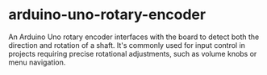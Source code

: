 # arduino-uno-rotary-encoder
An Arduino Uno rotary encoder interfaces with the board to detect both the direction and rotation of a shaft. It's commonly used for input control in projects requiring precise rotational adjustments, such as volume knobs or menu navigation.
